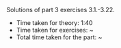 Solutions of part 3 exercises 3.1.-3.22.

- Time taken for theory: 1:40
- Time taken for exercises: ~
- Total time taken for the part: ~